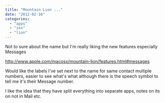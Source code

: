```yaml
---
title: "Mountain Lion ..."
date: "2012-02-16"
categories: 
  - "apps"
  - "ios"
  - "lion"
---
```


Not to sure about the name but I'm really liking the new features especially Messages

http://www.apple.com/macosx/mountain-lion/features.html#messages

Would like the labels I've set next to the name for same contact multiple numbers, easier to see what's what although there is the speech symbol to tell me it's their Message number.

I like the idea that they have split everything into separate apps, notes on its on not in Mail etc.
